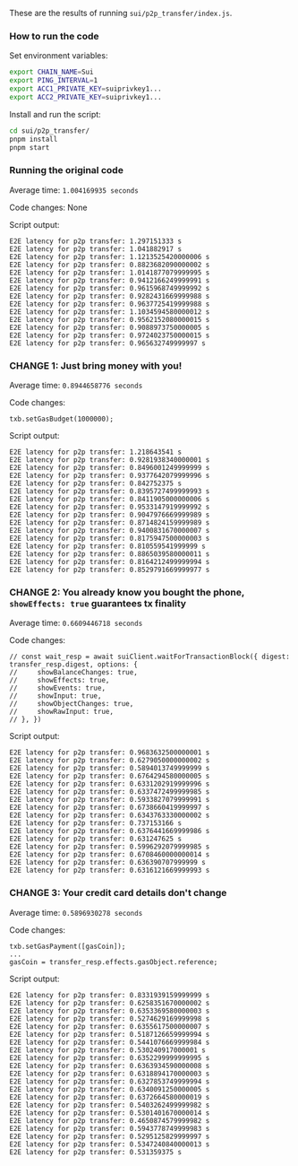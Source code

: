 These are the results of running `sui/p2p_transfer/index.js`.

### How to run the code

Set environment variables:
```bash
export CHAIN_NAME=Sui
export PING_INTERVAL=1
export ACC1_PRIVATE_KEY=suiprivkey1...
export ACC2_PRIVATE_KEY=suiprivkey1...
```

Install and run the script:
```bash
cd sui/p2p_transfer/
pnpm install
pnpm start
```

### Running the original code

Average time:
`1.004169935 seconds`

Code changes:
None

Script output:
```
E2E latency for p2p transfer: 1.297151333 s
E2E latency for p2p transfer: 1.041882917 s
E2E latency for p2p transfer: 1.1213525420000006 s
E2E latency for p2p transfer: 0.8823682090000002 s
E2E latency for p2p transfer: 1.0141877079999995 s
E2E latency for p2p transfer: 0.9412166249999991 s
E2E latency for p2p transfer: 0.9615968749999992 s
E2E latency for p2p transfer: 0.9282431669999988 s
E2E latency for p2p transfer: 0.9637725419999988 s
E2E latency for p2p transfer: 1.1034594580000012 s
E2E latency for p2p transfer: 0.9562152080000015 s
E2E latency for p2p transfer: 0.9088973750000005 s
E2E latency for p2p transfer: 0.9724023750000015 s
E2E latency for p2p transfer: 0.965632749999997 s
```

### CHANGE 1: Just bring money with you!

Average time:
`0.8944658776 seconds`

Code changes:
```
txb.setGasBudget(1000000);
```

Script output:
```
E2E latency for p2p transfer: 1.218643541 s
E2E latency for p2p transfer: 0.9281938340000001 s
E2E latency for p2p transfer: 0.8496001249999999 s
E2E latency for p2p transfer: 0.9377642079999996 s
E2E latency for p2p transfer: 0.842752375 s
E2E latency for p2p transfer: 0.8395727499999993 s
E2E latency for p2p transfer: 0.8411905000000006 s
E2E latency for p2p transfer: 0.9533147919999992 s
E2E latency for p2p transfer: 0.9047976669999989 s
E2E latency for p2p transfer: 0.8714824159999989 s
E2E latency for p2p transfer: 0.9400831670000007 s
E2E latency for p2p transfer: 0.8175947500000003 s
E2E latency for p2p transfer: 0.810559541999999 s
E2E latency for p2p transfer: 0.8865039580000011 s
E2E latency for p2p transfer: 0.8164212499999994 s
E2E latency for p2p transfer: 0.8529791669999977 s
```

### CHANGE 2: You already know you bought the phone, `showEffects: true` guarantees tx finality

Average time:
`0.6609446718 seconds`

Code changes:
```
// const wait_resp = await suiClient.waitForTransactionBlock({ digest: transfer_resp.digest, options: {
//     showBalanceChanges: true,
//     showEffects: true,
//     showEvents: true,
//     showInput: true,
//     showObjectChanges: true,
//     showRawInput: true,
// }, })
```

Script output:
```
E2E latency for p2p transfer: 0.9683632500000001 s
E2E latency for p2p transfer: 0.6279050000000002 s
E2E latency for p2p transfer: 0.5894013749999999 s
E2E latency for p2p transfer: 0.6764294580000005 s
E2E latency for p2p transfer: 0.6331202919999996 s
E2E latency for p2p transfer: 0.6337472499999985 s
E2E latency for p2p transfer: 0.5933827079999991 s
E2E latency for p2p transfer: 0.6738660419999997 s
E2E latency for p2p transfer: 0.6343763330000002 s
E2E latency for p2p transfer: 0.737153166 s
E2E latency for p2p transfer: 0.6376441669999986 s
E2E latency for p2p transfer: 0.631247625 s
E2E latency for p2p transfer: 0.5996292079999985 s
E2E latency for p2p transfer: 0.6708460000000014 s
E2E latency for p2p transfer: 0.636390707999999 s
E2E latency for p2p transfer: 0.6316121669999993 s
```

### CHANGE 3: Your credit card details don't change

Average time:
`0.5896930278 seconds`

Code changes:
```
txb.setGasPayment([gasCoin]);
...
gasCoin = transfer_resp.effects.gasObject.reference;
```

Script output:
```
E2E latency for p2p transfer: 0.8331939159999999 s
E2E latency for p2p transfer: 0.6258351670000002 s
E2E latency for p2p transfer: 0.6353369580000003 s
E2E latency for p2p transfer: 0.5274629169999998 s
E2E latency for p2p transfer: 0.6355617500000007 s
E2E latency for p2p transfer: 0.5187126659999994 s
E2E latency for p2p transfer: 0.5441076669999984 s
E2E latency for p2p transfer: 0.530240917000001 s
E2E latency for p2p transfer: 0.6352299999999995 s
E2E latency for p2p transfer: 0.6363934590000008 s
E2E latency for p2p transfer: 0.6318894170000003 s
E2E latency for p2p transfer: 0.6327853749999994 s
E2E latency for p2p transfer: 0.6340091250000005 s
E2E latency for p2p transfer: 0.6372664580000019 s
E2E latency for p2p transfer: 0.5403262499999982 s
E2E latency for p2p transfer: 0.5301401670000014 s
E2E latency for p2p transfer: 0.4650874579999982 s
E2E latency for p2p transfer: 0.5943778749999983 s
E2E latency for p2p transfer: 0.5295125829999997 s
E2E latency for p2p transfer: 0.5347240840000013 s
E2E latency for p2p transfer: 0.531359375 s
```
